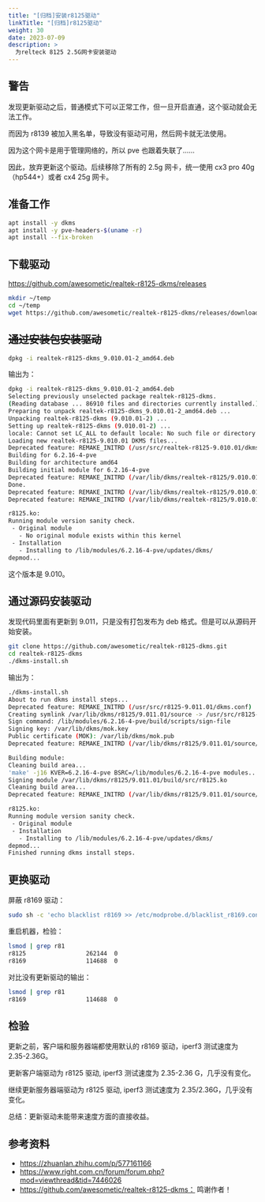 ```yaml
---
title: "[归档]安装r8125驱动"
linkTitle: "[归档]r8125驱动"
weight: 30
date: 2023-07-09
description: >
  为relteck 8125 2.5G网卡安装驱动
---
```


## 警告

发现更新驱动之后，普通模式下可以正常工作，但一旦开启直通，这个驱动就会无法工作。

而因为 r8139 被加入黑名单，导致没有驱动可用，然后网卡就无法使用。

因为这个网卡是用于管理网络的，所以 pve 也跟着失联了......

因此，放弃更新这个驱动。后续移除了所有的 2.5g 网卡，统一使用 cx3 pro 40g （hp544+）或者 cx4 25g 网卡。

## 准备工作

```bash
apt install -y dkms
apt install -y pve-headers-$(uname -r)
apt install --fix-broken
```

## 下载驱动

https://github.com/awesometic/realtek-r8125-dkms/releases

```bash
mkdir ~/temp
cd ~/temp
wget https://github.com/awesometic/realtek-r8125-dkms/releases/download/9.010.01-2/realtek-r8125-dkms_9.010.01-2_amd64.deb
```

## ~~通过安装包安装驱动~~

```bash
dpkg -i realtek-r8125-dkms_9.010.01-2_amd64.deb
```

输出为：

```bash
dpkg -i realtek-r8125-dkms_9.010.01-2_amd64.deb
Selecting previously unselected package realtek-r8125-dkms.
(Reading database ... 86910 files and directories currently installed.)
Preparing to unpack realtek-r8125-dkms_9.010.01-2_amd64.deb ...
Unpacking realtek-r8125-dkms (9.010.01-2) ...
Setting up realtek-r8125-dkms (9.010.01-2) ...
locale: Cannot set LC_ALL to default locale: No such file or directory
Loading new realtek-r8125-9.010.01 DKMS files...
Deprecated feature: REMAKE_INITRD (/usr/src/realtek-r8125-9.010.01/dkms.conf)
Building for 6.2.16-4-pve
Building for architecture amd64
Building initial module for 6.2.16-4-pve
Deprecated feature: REMAKE_INITRD (/var/lib/dkms/realtek-r8125/9.010.01/source/dkms.conf)
Done.
Deprecated feature: REMAKE_INITRD (/var/lib/dkms/realtek-r8125/9.010.01/source/dkms.conf)
Deprecated feature: REMAKE_INITRD (/var/lib/dkms/realtek-r8125/9.010.01/source/dkms.conf)

r8125.ko:
Running module version sanity check.
 - Original module
   - No original module exists within this kernel
 - Installation
   - Installing to /lib/modules/6.2.16-4-pve/updates/dkms/
depmod...
```

这个版本是 9.010。

## 通过源码安装驱动

发现代码里面有更新到 9.011，只是没有打包发布为 deb 格式。但是可以从源码开始安装。

```bash
git clone https://github.com/awesometic/realtek-r8125-dkms.git 
cd realtek-r8125-dkms
./dkms-install.sh
```

输出为：

```bash
./dkms-install.sh 
About to run dkms install steps...
Deprecated feature: REMAKE_INITRD (/usr/src/r8125-9.011.01/dkms.conf)
Creating symlink /var/lib/dkms/r8125/9.011.01/source -> /usr/src/r8125-9.011.01
Sign command: /lib/modules/6.2.16-4-pve/build/scripts/sign-file
Signing key: /var/lib/dkms/mok.key
Public certificate (MOK): /var/lib/dkms/mok.pub
Deprecated feature: REMAKE_INITRD (/var/lib/dkms/r8125/9.011.01/source/dkms.conf)

Building module:
Cleaning build area...
'make' -j16 KVER=6.2.16-4-pve BSRC=/lib/modules/6.2.16-4-pve modules......
Signing module /var/lib/dkms/r8125/9.011.01/build/src/r8125.ko
Cleaning build area...
Deprecated feature: REMAKE_INITRD (/var/lib/dkms/r8125/9.011.01/source/dkms.conf)

r8125.ko:
Running module version sanity check.
 - Original module
 - Installation
   - Installing to /lib/modules/6.2.16-4-pve/updates/dkms/
depmod...
Finished running dkms install steps.
```

## 更换驱动

屏蔽 r8169 驱动：

```bash
sudo sh -c 'echo blacklist r8169 >> /etc/modprobe.d/blacklist_r8169.conf'
```

重启机器，检验：

```bash
lsmod | grep r81  
r8125                 262144  0
r8169                 114688  0
```

对比没有更新驱动的输出：

```bash
lsmod | grep r81  
r8169                 114688  0
```



## 检验

更新之前，客户端和服务器端都使用默认的 r8169 驱动，iperf3 测试速度为 2.35-2.36G。

更新客户端驱动为  r8125 驱动, iperf3 测试速度为 2.35-2.36 G，几乎没有变化。

继续更新服务器端驱动为  r8125 驱动, iperf3 测试速度为 2.35/2.36G，几乎没有变化。

总结：更新驱动未能带来速度方面的直接收益。



## 参考资料

- https://zhuanlan.zhihu.com/p/577161166
- https://www.right.com.cn/forum/forum.php?mod=viewthread&tid=7446026
- https://github.com/awesometic/realtek-r8125-dkms： 鸣谢作者！

